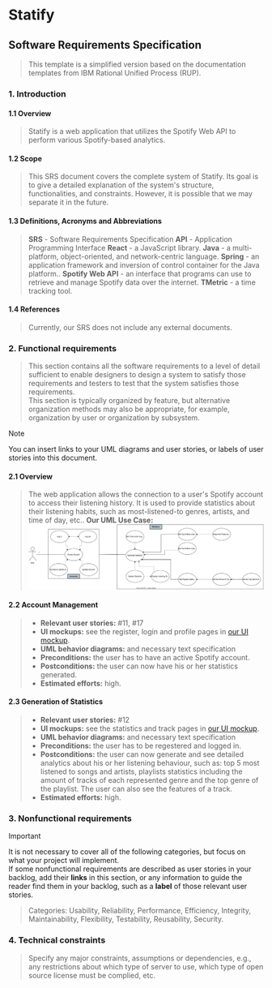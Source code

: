 # Statify
## Software Requirements Specification
> This template is a simplified version based on the documentation templates from IBM Rational Unified Process (RUP).
### 1. Introduction
#### 1.1 Overview
> Statify is a web application that utilizes the Spotify Web API to perform various Spotify-based analytics.
#### 1.2 Scope
> This SRS document covers the complete system of Statify. Its goal is to give a detailed explanation of the system's structure, functionalities, and constraints. However, it is possible that we may separate it in the future.
#### 1.3 Definitions, Acronyms and Abbreviations
> **SRS** - Software Requirements Specification
> **API** - Application Programming Interface
> **React** - a JavaScript library.
> **Java** - a multi-platform, object-oriented, and network-centric language.
> **Spring** - an application framework and inversion of control container for the Java platform..
> **Spotify Web API** - an interface that programs can use to retrieve and manage Spotify data over the internet.
> **TMetric** - a time tracking tool.

#### 1.4 References
> Currently, our SRS does not include any external documents.

### 2. Functional requirements
>  This section contains all the software requirements to a level of detail sufficient to enable designers to design a system to satisfy those requirements and testers to test that the system satisfies those requirements.  
>  This section is typically organized by feature, but alternative organization methods may also be appropriate, for example, organization by user or organization by subsystem.

> [!NOTE]
> You can insert links to your UML diagrams and user stories, or labels of user stories into this document.

#### 2.1 Overview 
> The web application allows the connection to a user's Spotify account to access their listening history. It is used to provide statistics about their listening habits, such as most-listened-to genres, artists, and time of day, etc..
> **Our UML Use Case:** 
> ![UML Use Cases](UML_Use_Cases.svg)

> 

#### 2.2 Account Management 
> - **Relevant user stories:** #11, #17
> - **UI mockups:** see the register, login and profile pages in [our UI mockup](https://www.figma.com/file/JuoCjSig1km8syVQRFGuFX/Statify?type=design&node-id=0%3A1&mode=design&t=BU8bocMhP7VTCSb1-1).
> - **UML behavior diagrams:** and necessary text specification 
> - **Preconditions:** the user has to have an active Spotify account.
> - **Postconditions:** the user can now have his or her statistics generated.
> - **Estimated efforts:** high.

#### 2.3 Generation of Statistics
> - **Relevant user stories:** #12
> - **UI mockups:** see the statistics and track pages in [our UI mockup](https://www.figma.com/file/JuoCjSig1km8syVQRFGuFX/Statify?type=design&node-id=0%3A1&mode=design&t=BU8bocMhP7VTCSb1-1).
> - **UML behavior diagrams:** and necessary text specification 
> - **Preconditions:** the user has to be regestered and logged in. 
> - **Postconditions:** the user can now generate and see detailed analytics about his or her listening behaviour, such as: top 5 most listened to songs and artists, playlists statistics including the amount of tracks of each represented genre and the top genre of the playlist. The user can also see the features of a track.  
> - **Estimated efforts:** high.

### 3. Nonfunctional requirements

> [!IMPORTANT]  
> It is not necessary to cover all of the following categories, but focus on what your project will implement.  
> If some nonfunctional requirements are described as user stories in your backlog, add their **links** in this section, or any information to guide the reader find them in your backlog, such as a **label** of those relevant user stories.

> Categories: Usability, Reliability, Performance, Efficiency, Integrity, Maintainability, Flexibility, Testability, Reusability, Security.  


### 4. Technical constraints
> Specify any major constraints, assumptions or dependencies, e.g., any restrictions about which type of server to use, which type of open source license must be complied, etc. 
